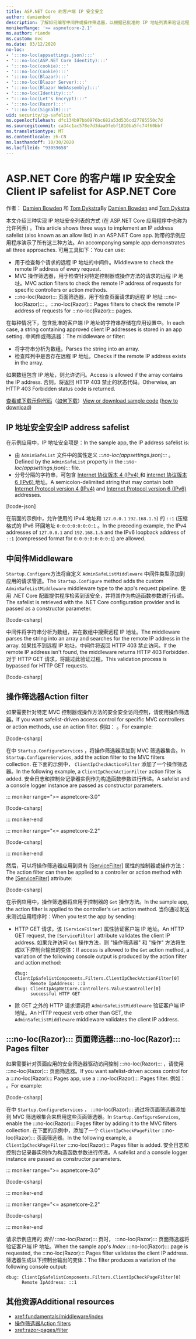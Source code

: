 ```yaml
---
title: ASP.NET Core 的客户端 IP 安全安全
author: damienbod
description: 了解如何编写中间件或操作筛选器，以根据已批准的 IP 地址列表来验证远程 IP 地址。
monikerRange: '>= aspnetcore-2.1'
ms.author: riande
ms.custom: mvc
ms.date: 03/12/2020
no-loc:
- ':::no-loc(appsettings.json):::'
- ':::no-loc(ASP.NET Core Identity):::'
- ':::no-loc(cookie):::'
- ':::no-loc(Cookie):::'
- ':::no-loc(Blazor):::'
- ':::no-loc(Blazor Server):::'
- ':::no-loc(Blazor WebAssembly):::'
- ':::no-loc(Identity):::'
- ":::no-loc(Let's Encrypt):::"
- ':::no-loc(Razor):::'
- ':::no-loc(SignalR):::'
uid: security/ip-safelist
ms.openlocfilehash: dfc134b97bb0976bc682a53d536cd27785550c7d
ms.sourcegitcommit: ca34c1ac578e7d3daa0febf1810ba5fc74f60bbf
ms.translationtype: MT
ms.contentlocale: zh-CN
ms.lasthandoff: 10/30/2020
ms.locfileid: "93059658"
---
```

# <a name="client-ip-safelist-for-aspnet-core"></a><span data-ttu-id="85045-103">ASP.NET Core 的客户端 IP 安全安全</span><span class="sxs-lookup"><span data-stu-id="85045-103">Client IP safelist for ASP.NET Core</span></span>

<span data-ttu-id="85045-104">作者： [Damien Bowden](https://twitter.com/damien_bod) 和 [Tom Dykstra](https://github.com/tdykstra)</span><span class="sxs-lookup"><span data-stu-id="85045-104">By [Damien Bowden](https://twitter.com/damien_bod) and [Tom Dykstra](https://github.com/tdykstra)</span></span>
 
<span data-ttu-id="85045-105">本文介绍三种实现 IP 地址安全列表的方式 (在 ASP.NET Core 应用程序中也称为允许列表) 。</span><span class="sxs-lookup"><span data-stu-id="85045-105">This article shows three ways to implement an IP address safelist (also known as an allow list) in an ASP.NET Core app.</span></span> <span data-ttu-id="85045-106">附带的示例应用程序演示了所有这三种方法。</span><span class="sxs-lookup"><span data-stu-id="85045-106">An accompanying sample app demonstrates all three approaches.</span></span> <span data-ttu-id="85045-107">可用工具如下：</span><span class="sxs-lookup"><span data-stu-id="85045-107">You can use:</span></span>

* <span data-ttu-id="85045-108">用于检查每个请求的远程 IP 地址的中间件。</span><span class="sxs-lookup"><span data-stu-id="85045-108">Middleware to check the remote IP address of every request.</span></span>
* <span data-ttu-id="85045-109">MVC 操作筛选器，用于检查针对特定控制器或操作方法的请求的远程 IP 地址。</span><span class="sxs-lookup"><span data-stu-id="85045-109">MVC action filters to check the remote IP address of requests for specific controllers or action methods.</span></span>
* <span data-ttu-id="85045-110">:::no-loc(Razor)::: 页面筛选器，用于检查页面请求的远程 IP 地址 :::no-loc(Razor)::: 。</span><span class="sxs-lookup"><span data-stu-id="85045-110">:::no-loc(Razor)::: Pages filters to check the remote IP address of requests for :::no-loc(Razor)::: pages.</span></span>

<span data-ttu-id="85045-111">在每种情况下，包含批准的客户端 IP 地址的字符串存储在应用设置中。</span><span class="sxs-lookup"><span data-stu-id="85045-111">In each case, a string containing approved client IP addresses is stored in an app setting.</span></span> <span data-ttu-id="85045-112">中间件或筛选器：</span><span class="sxs-lookup"><span data-stu-id="85045-112">The middleware or filter:</span></span>

* <span data-ttu-id="85045-113">将字符串分析为数组。</span><span class="sxs-lookup"><span data-stu-id="85045-113">Parses the string into an array.</span></span> 
* <span data-ttu-id="85045-114">检查阵列中是否存在远程 IP 地址。</span><span class="sxs-lookup"><span data-stu-id="85045-114">Checks if the remote IP address exists in the array.</span></span>

<span data-ttu-id="85045-115">如果数组包含 IP 地址，则允许访问。</span><span class="sxs-lookup"><span data-stu-id="85045-115">Access is allowed if the array contains the IP address.</span></span> <span data-ttu-id="85045-116">否则，将返回 HTTP 403 禁止的状态代码。</span><span class="sxs-lookup"><span data-stu-id="85045-116">Otherwise, an HTTP 403 Forbidden status code is returned.</span></span>

<span data-ttu-id="85045-117">[查看或下载示例代码](https://github.com/dotnet/AspNetCore.Docs/tree/master/aspnetcore/security/ip-safelist/samples)（[如何下载](xref:index#how-to-download-a-sample)）</span><span class="sxs-lookup"><span data-stu-id="85045-117">[View or download sample code](https://github.com/dotnet/AspNetCore.Docs/tree/master/aspnetcore/security/ip-safelist/samples) ([how to download](xref:index#how-to-download-a-sample))</span></span>

## <a name="ip-address-safelist"></a><span data-ttu-id="85045-118">IP 地址安全安全</span><span class="sxs-lookup"><span data-stu-id="85045-118">IP address safelist</span></span>

<span data-ttu-id="85045-119">在示例应用中，IP 地址安全项是：</span><span class="sxs-lookup"><span data-stu-id="85045-119">In the sample app, the IP address safelist is:</span></span>

* <span data-ttu-id="85045-120">由 `AdminSafeList` 文件中的属性定义 *:::no-loc(appsettings.json):::* 。</span><span class="sxs-lookup"><span data-stu-id="85045-120">Defined by the `AdminSafeList` property in the *:::no-loc(appsettings.json):::* file.</span></span>
* <span data-ttu-id="85045-121">分号分隔的字符串，可包含 [Internet 协议版本 4 (IPv4) ](https://wikipedia.org/wiki/IPv4) 和 [internet 协议版本 6 (IPv6) ](https://wikipedia.org/wiki/IPv6) 地址。</span><span class="sxs-lookup"><span data-stu-id="85045-121">A semicolon-delimited string that may contain both [Internet Protocol version 4 (IPv4)](https://wikipedia.org/wiki/IPv4) and [Internet Protocol version 6 (IPv6)](https://wikipedia.org/wiki/IPv6) addresses.</span></span>

[!code-json[](ip-safelist/samples/3.x/ClientIpAspNetCore/:::no-loc(appsettings.json):::?range=1-3&highlight=2)]

<span data-ttu-id="85045-122">在前面的示例中，允许使用的 IPv4 地址和 `127.0.0.1` `192.168.1.5`) 的 `::1` (压缩格式的 IPv6 环回地址 `0:0:0:0:0:0:0:1` 。</span><span class="sxs-lookup"><span data-stu-id="85045-122">In the preceding example, the IPv4 addresses of `127.0.0.1` and `192.168.1.5` and the IPv6 loopback address of `::1` (compressed format for `0:0:0:0:0:0:0:1`) are allowed.</span></span>

## <a name="middleware"></a><span data-ttu-id="85045-123">中间件</span><span class="sxs-lookup"><span data-stu-id="85045-123">Middleware</span></span>

<span data-ttu-id="85045-124">`Startup.Configure`方法将自定义 `AdminSafeListMiddleware` 中间件类型添加到应用的请求管道。</span><span class="sxs-lookup"><span data-stu-id="85045-124">The `Startup.Configure` method adds the custom `AdminSafeListMiddleware` middleware type to the app's request pipeline.</span></span> <span data-ttu-id="85045-125">使用 .NET Core 配置提供程序检索到该安全，并将其作为构造函数参数进行传递。</span><span class="sxs-lookup"><span data-stu-id="85045-125">The safelist is retrieved with the .NET Core configuration provider and is passed as a constructor parameter.</span></span>

[!code-csharp[](ip-safelist/samples/3.x/ClientIpAspNetCore/Startup.cs?name=snippet_ConfigureAddMiddleware)]

<span data-ttu-id="85045-126">中间件将字符串分析为数组，并在数组中搜索远程 IP 地址。</span><span class="sxs-lookup"><span data-stu-id="85045-126">The middleware parses the string into an array and searches for the remote IP address in the array.</span></span> <span data-ttu-id="85045-127">如果找不到远程 IP 地址，中间件将返回 HTTP 403 禁止访问。</span><span class="sxs-lookup"><span data-stu-id="85045-127">If the remote IP address isn't found, the middleware returns HTTP 403 Forbidden.</span></span> <span data-ttu-id="85045-128">对于 HTTP GET 请求，将跳过此验证过程。</span><span class="sxs-lookup"><span data-stu-id="85045-128">This validation process is bypassed for HTTP GET requests.</span></span>

[!code-csharp[](ip-safelist/samples/Shared/ClientIpSafelistComponents/Middlewares/AdminSafeListMiddleware.cs?name=snippet_ClassOnly)]

## <a name="action-filter"></a><span data-ttu-id="85045-129">操作筛选器</span><span class="sxs-lookup"><span data-stu-id="85045-129">Action filter</span></span>

<span data-ttu-id="85045-130">如果需要针对特定 MVC 控制器或操作方法的安全安全访问控制，请使用操作筛选器。</span><span class="sxs-lookup"><span data-stu-id="85045-130">If you want safelist-driven access control for specific MVC controllers or action methods, use an action filter.</span></span> <span data-ttu-id="85045-131">例如： 。</span><span class="sxs-lookup"><span data-stu-id="85045-131">For example:</span></span>

[!code-csharp[](ip-safelist/samples/Shared/ClientIpSafelistComponents/Filters/ClientIpCheckActionFilter.cs?name=snippet_ClassOnly)]

<span data-ttu-id="85045-132">在中 `Startup.ConfigureServices` ，将操作筛选器添加到 MVC 筛选器集合。</span><span class="sxs-lookup"><span data-stu-id="85045-132">In `Startup.ConfigureServices`, add the action filter to the MVC filters collection.</span></span> <span data-ttu-id="85045-133">在下面的示例中， `ClientIpCheckActionFilter` 添加了一个操作筛选器。</span><span class="sxs-lookup"><span data-stu-id="85045-133">In the following example, a `ClientIpCheckActionFilter` action filter is added.</span></span> <span data-ttu-id="85045-134">安全日志和控制台记录器实例作为构造函数参数进行传递。</span><span class="sxs-lookup"><span data-stu-id="85045-134">A safelist and a console logger instance are passed as constructor parameters.</span></span>

::: moniker range=">= aspnetcore-3.0"

[!code-csharp[](ip-safelist/samples/3.x/ClientIpAspNetCore/Startup.cs?name=snippet_ConfigureServicesActionFilter)]

::: moniker-end

::: moniker range="<= aspnetcore-2.2"

[!code-csharp[](ip-safelist/samples/2.x/ClientIpAspNetCore/Startup.cs?name=snippet_ConfigureServicesActionFilter)]

::: moniker-end

<span data-ttu-id="85045-135">然后，可以将操作筛选器应用到具有 [[ServiceFilter]](xref:Microsoft.AspNetCore.Mvc.ServiceFilterAttribute) 属性的控制器或操作方法：</span><span class="sxs-lookup"><span data-stu-id="85045-135">The action filter can then be applied to a controller or action method with the [[ServiceFilter]](xref:Microsoft.AspNetCore.Mvc.ServiceFilterAttribute) attribute:</span></span>

[!code-csharp[](ip-safelist/samples/3.x/ClientIpAspNetCore/Controllers/ValuesController.cs?name=snippet_ActionFilter&highlight=1)]

<span data-ttu-id="85045-136">在示例应用中，操作筛选器将应用于控制器的 `Get` 操作方法。</span><span class="sxs-lookup"><span data-stu-id="85045-136">In the sample app, the action filter is applied to the controller's `Get` action method.</span></span> <span data-ttu-id="85045-137">当你通过发送来测试应用程序时：</span><span class="sxs-lookup"><span data-stu-id="85045-137">When you test the app by sending:</span></span>

* <span data-ttu-id="85045-138">HTTP GET 请求，该 `[ServiceFilter]` 属性验证客户端 IP 地址。</span><span class="sxs-lookup"><span data-stu-id="85045-138">An HTTP GET request, the `[ServiceFilter]` attribute validates the client IP address.</span></span> <span data-ttu-id="85045-139">如果允许访问 `Get` 操作方法，则 "操作筛选器" 和 "操作" 方法将生成以下控制台输出的变体：</span><span class="sxs-lookup"><span data-stu-id="85045-139">If access is allowed to the `Get` action method, a variation of the following console output is produced by the action filter and action method:</span></span>

    ```
    dbug: ClientIpSafelistComponents.Filters.ClientIpCheckActionFilter[0]
          Remote IpAddress: ::1
    dbug: ClientIpAspNetCore.Controllers.ValuesController[0]
          successful HTTP GET    
    ```

* <span data-ttu-id="85045-140">除 GET 之外的 HTTP 请求谓词将 `AdminSafeListMiddleware` 验证客户端 IP 地址。</span><span class="sxs-lookup"><span data-stu-id="85045-140">An HTTP request verb other than GET, the `AdminSafeListMiddleware` middleware validates the client IP address.</span></span>

## <a name="no-locrazor-pages-filter"></a><span data-ttu-id="85045-141">:::no-loc(Razor)::: 页面筛选器</span><span class="sxs-lookup"><span data-stu-id="85045-141">:::no-loc(Razor)::: Pages filter</span></span>

<span data-ttu-id="85045-142">如果需要针对页面应用的安全筛选器驱动访问控制 :::no-loc(Razor)::: ，请使用 :::no-loc(Razor)::: 页面筛选器。</span><span class="sxs-lookup"><span data-stu-id="85045-142">If you want safelist-driven access control for a :::no-loc(Razor)::: Pages app, use a :::no-loc(Razor)::: Pages filter.</span></span> <span data-ttu-id="85045-143">例如： 。</span><span class="sxs-lookup"><span data-stu-id="85045-143">For example:</span></span>

[!code-csharp[](ip-safelist/samples/Shared/ClientIpSafelistComponents/Filters/ClientIpCheckPageFilter.cs?name=snippet_ClassOnly)]

<span data-ttu-id="85045-144">在中 `Startup.ConfigureServices` ， :::no-loc(Razor)::: 通过将页面筛选器添加到 MVC 筛选器集合来启用这些页面筛选器。</span><span class="sxs-lookup"><span data-stu-id="85045-144">In `Startup.ConfigureServices`, enable the :::no-loc(Razor)::: Pages filter by adding it to the MVC filters collection.</span></span> <span data-ttu-id="85045-145">在下面的示例中，添加了一个 `ClientIpCheckPageFilter` :::no-loc(Razor)::: 页面筛选器。</span><span class="sxs-lookup"><span data-stu-id="85045-145">In the following example, a `ClientIpCheckPageFilter` :::no-loc(Razor)::: Pages filter is added.</span></span> <span data-ttu-id="85045-146">安全日志和控制台记录器实例作为构造函数参数进行传递。</span><span class="sxs-lookup"><span data-stu-id="85045-146">A safelist and a console logger instance are passed as constructor parameters.</span></span>

::: moniker range=">= aspnetcore-3.0"

[!code-csharp[](ip-safelist/samples/3.x/ClientIpAspNetCore/Startup.cs?name=snippet_ConfigureServicesPageFilter)]

::: moniker-end

::: moniker range="<= aspnetcore-2.2"

[!code-csharp[](ip-safelist/samples/2.x/ClientIpAspNetCore/Startup.cs?name=snippet_ConfigureServicesPageFilter)]

::: moniker-end

<span data-ttu-id="85045-147">请求示例应用的 *索引* :::no-loc(Razor)::: 页时， :::no-loc(Razor)::: 页面筛选器将验证客户端 IP 地址。</span><span class="sxs-lookup"><span data-stu-id="85045-147">When the sample app's *Index* :::no-loc(Razor)::: page is requested, the :::no-loc(Razor)::: Pages filter validates the client IP address.</span></span> <span data-ttu-id="85045-148">筛选器生成以下控制台输出的变体：</span><span class="sxs-lookup"><span data-stu-id="85045-148">The filter produces a variation of the following console output:</span></span>

```
dbug: ClientIpSafelistComponents.Filters.ClientIpCheckPageFilter[0]
      Remote IpAddress: ::1
```

## <a name="additional-resources"></a><span data-ttu-id="85045-149">其他资源</span><span class="sxs-lookup"><span data-stu-id="85045-149">Additional resources</span></span>

* <xref:fundamentals/middleware/index>
* [<span data-ttu-id="85045-150">操作筛选器</span><span class="sxs-lookup"><span data-stu-id="85045-150">Action filters</span></span>](xref:mvc/controllers/filters#action-filters)
* <xref:razor-pages/filter>
